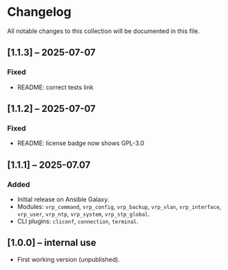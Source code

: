 # Changelog

All notable changes to this collection will be documented in this file.

## [1.1.3] – 2025-07-07
### Fixed
- README: correct tests link

## [1.1.2] – 2025-07-07
### Fixed
- README: license badge now shows GPL-3.0

## [1.1.1] – 2025-07.07
### Added
- Initial release on Ansible Galaxy.
- Modules: `vrp_command`, `vrp_config`, `vrp_backup`, `vrp_vlan`, `vrp_interface`, `vrp_user`, `vrp_ntp`, `vrp_system`, `vrp_stp_global`.
- CLI plugins: `cliconf`, `connection`, `terminal`.

## [1.0.0] – internal use
- First working version (unpublished).
